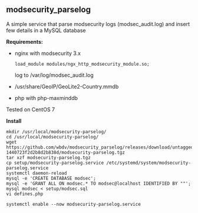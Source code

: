 ## modsecurity_parselog

A simple service that parse modsecurity logs (modsec_audit.log) and insert few details in a MySQL database

**Requirements:**

- nginx with modsecurity 3.x
  ````
  load_module modules/ngx_http_modsecurity_module.so;
  ````
  log to /var/log/modsec_audit.log

- /usr/share/GeoIP/GeoLite2-Country.mmdb 

- php with php-maxminddb 

Tested on CentOS 7

**Install**

````
mkdir /usr/local/modsecurity-parselog/
cd /usr/local/modsecurity-parselog/
wget https://github.com/wbdv/modsecurity_parselog/releases/download/untagged-1440723f2d2b8d2b838d/modsecurity-parselog.tgz
tar xzf modsecurity-parselog.tgz
cp setup/modsecurity-parselog.service /etc/systemd/system/modsecurity-parselog.service 
systemctl daemon-reload
mysql -e 'CREATE DATABASE modsec';
mysql -e 'GRANT ALL ON modsec.* TO modsec@localhost IDENTIFIED BY ""';
mysql modsec < setup/modsec.sql 
vi defines.php

systemctl enable --now modsecurity-parselog.service
````
